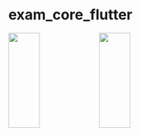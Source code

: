 # exam_core_flutter

<img src="https://github.com/Vishalk0810/resume_app_daily_task/assets/149374506/5159d7b1-7dd7-47e6-8cca-5180de37a4ae" height=22% width=35%>

<img src="https://github.com/Vishalk0810/resume_app_daily_task/assets/149374506/5159d7b1-7dd7-47e6-8cca-5180de37a4ae" height=22% width=35%>
